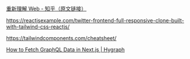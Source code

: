 

[重新理解 Web - 知乎（原文链接）](https://zhuanlan.zhihu.com/p/581977751)

https://reactjsexample.com/twitter-frontend-full-responsive-clone-built-with-tailwind-css-reactjs/

https://tailwindcomponents.com/cheatsheet/

[How to Fetch GraphQL Data in Next.js | Hygraph](https://hygraph.com/blog/nextjs-graphql)

